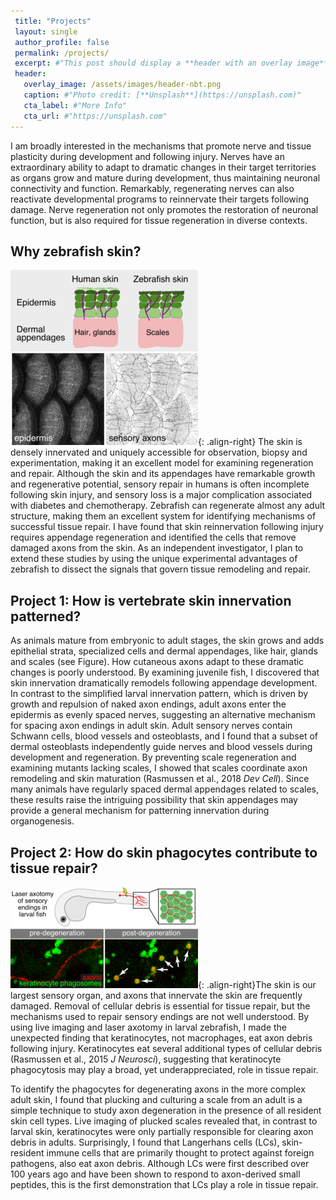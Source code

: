 ```yaml
---
 title: "Projects"
 layout: single
 author_profile: false
 permalink: /projects/
 excerpt: #"This post should display a **header with an overlay image**, if the  theme supports    it."
 header:
   overlay_image: /assets/images/header-nbt.png
   caption: #"Photo credit: [**Unsplash**](https://unsplash.com)"
   cta_label: #"More Info"
   cta_url: #"https://unsplash.com"
---
```

I am broadly interested in the mechanisms that promote nerve and tissue plasticity during 
development and following injury. Nerves have an extraordinary ability to adapt to 
dramatic changes in their target territories as organs grow and mature during 
development, thus maintaining neuronal connectivity and function. Remarkably, 
regenerating nerves can also reactivate developmental programs to reinnervate their 
targets following damage. Nerve regeneration not only promotes the restoration of 
neuronal function, but is also required for tissue regeneration in diverse contexts.

## Why zebrafish skin?
![image-right](/assets/images/Fig3-scales-rni-300.png){: .align-right} The skin is densely innervated and uniquely accessible for observation, biopsy and 
experimentation, making it an excellent model for examining regeneration and repair. 
Although the skin and its appendages have remarkable growth and regenerative potential, 
sensory repair in humans is often incomplete following skin injury, and sensory loss is a 
major complication associated with diabetes and chemotherapy. Zebrafish can regenerate 
almost any adult structure, making them an excellent system for identifying 
mechanisms of successful tissue repair. I have found that skin reinnervation following 
injury requires appendage regeneration and identified the cells that remove damaged axons 
from the skin. As an independent investigator, I plan to extend these studies by using 
the unique experimental advantages of zebrafish to dissect the signals that govern tissue 
remodeling and repair.

## Project 1: How is vertebrate skin innervation patterned?
As animals mature from embryonic to adult stages, the skin grows and adds epithelial 
strata, specialized cells and dermal appendages, like hair, glands and scales (see 
Figure). How cutaneous axons adapt to these dramatic changes is poorly understood. By 
examining juvenile fish, I discovered that skin innervation dramatically remodels 
following appendage development. In contrast to the simplified larval innervation 
pattern, which is driven by growth and repulsion of naked axon endings, adult axons enter 
the epidermis as evenly spaced nerves, suggesting an alternative mechanism for spacing 
axon endings in adult skin. Adult sensory nerves contain Schwann cells, blood vessels and 
osteoblasts, and I found that a subset of dermal osteoblasts independently guide nerves 
and blood vessels during development and regeneration. By preventing scale regeneration 
and examining mutants lacking scales, I showed that scales coordinate axon remodeling and 
skin maturation (Rasmussen et al., 2018 *Dev Cell*). Since many animals have regularly 
spaced dermal appendages related to scales, these results raise the intriguing 
possibility that skin appendages may provide a general mechanism for patterning 
innervation during organogenesis.

## Project 2: How do skin phagocytes contribute to tissue repair?
![image-right](/assets/images/Fig1-phago-v3-300.png){: .align-right}The skin is our largest sensory organ, and axons that innervate the skin are frequently 
damaged. Removal of cellular debris is essential for tissue repair, but the mechanisms 
used to repair sensory endings are not well understood. By using live imaging and laser 
axotomy in larval zebrafish, I made the unexpected finding that keratinocytes, not 
macrophages, eat axon debris following injury. Keratinocytes eat several 
additional types of cellular debris (Rasmussen et al., 2015 *J Neurosci*), 
suggesting that keratinocyte phagocytosis may play a broad, yet underappreciated, role in 
tissue repair.

To identify the phagocytes for degenerating axons in the more complex adult skin, I found 
that plucking and culturing a scale from an adult is a simple technique to study axon 
degeneration in the presence of all resident skin cell types. Live imaging of plucked 
scales revealed that, in contrast to larval skin, keratinocytes were only partially 
responsible for clearing axon debris in adults. Surprisingly, I found that Langerhans 
cells (LCs), skin-resident immune cells that are primarily thought to protect against 
foreign pathogens, also eat axon debris. Although LCs were first described over 100 years 
ago and have been shown to respond to axon-derived small peptides, this is the first 
demonstration that LCs play a role in tissue repair.

